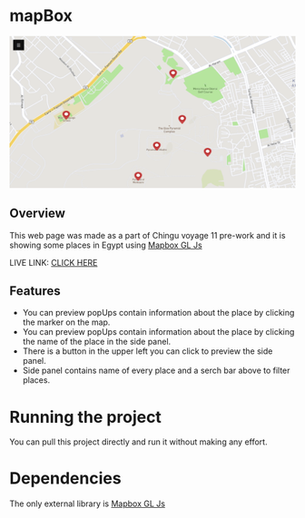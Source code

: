 
# mapBox  
![Map](https://github.com/meomnzak/try/blob/master/Capture.PNG)
## Overview
This web page was made as a part of Chingu voyage 11 pre-work and it is showing some places in Egypt using  [Mapbox GL Js](https://docs.mapbox.com/mapbox-gl-js/api/)

LIVE LINK: [CLICK HERE](http://high-apple.surge.sh)

## Features
* You can preview popUps contain information about the place by clicking the marker on the map.
* You can preview popUps contain information about the place by clicking the name of the place in the side panel.
* There is a button in the upper left you can click to preview the side panel.
* Side panel contains name of every place and a serch bar above to filter places.

# Running the project
You can pull this project directly and run it without making any effort.

# Dependencies
The only external library is [Mapbox GL Js](https://docs.mapbox.com/mapbox-gl-js/api/)
